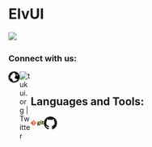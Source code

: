 # ElvUI

<img src="https://img.shields.io/badge/ElvUI-12.44-blue.svg?longCache=true&style=for-the-badge"/>

### Connect with us:

[<img align="left" alt="tukui.org" width="22px" src="https://raw.githubusercontent.com/iconic/open-iconic/master/svg/globe.svg" />][website]
[<img align="left" alt="tukui.org | Twitter" width="22px" src="https://cdn.jsdelivr.net/npm/simple-icons@v3/icons/twitter.svg" />][twitter]

<br />

## Languages and Tools:

[<img align="left" alt="Git" width="26px" src="https://raw.githubusercontent.com/github/explore/80688e429a7d4ef2fca1e82350fe8e3517d3494d/topics/git/git.png" />][website]
[<img align="left" alt="GitHub" width="26px" src="https://raw.githubusercontent.com/github/explore/78df643247d429f6cc873026c0622819ad797942/topics/github/github.png" />][website]

<br />

[website]: https://www.tukui.org/
[twitter]: https://twitter.com/TukuiOfficial